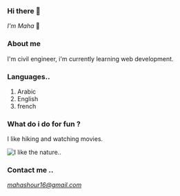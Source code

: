 ### Hi there 👋 
*I'm Maha* :slightly_smiling_face:

### About me
I'm civil engineer, i'm currently learning web development.
### Languages..
1. Arabic
2. English 
3. french 
### What do i do for fun ? 
I like hiking and watching movies.

![I like the nature..](https://logisel.org/ville-emmerin/wordpress/wp-content/uploads/2021/03/tree-276014__340.jpg)

### Contact me ..
*mahashour16@gmail.com*



<!--
**MahaLubbad/MahaLubbad** is a ✨ _special_ ✨ repository because its `README.md` (this file) appears on your GitHub profile.

Here are some ideas to get you started:

- 🔭 I’m currently working on ...
- 🌱 I’m currently learning ...
- 👯 I’m looking to collaborate on ...
- 🤔 I’m looking for help with ...
- 💬 Ask me about ...
- 📫 How to reach me: ...
- 😄 Pronouns: ...
- ⚡ Fun fact: ...
-->
